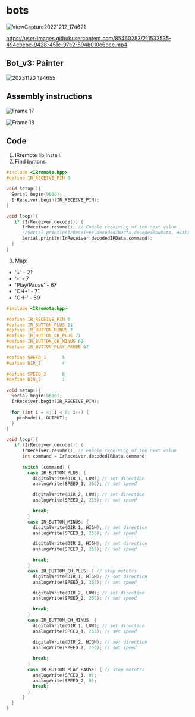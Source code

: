 # bots

![ViewCapture20221212_174621](https://user-images.githubusercontent.com/85460283/207095124-75e84009-1d53-4f64-8809-7fc181cd9829.jpg)


https://user-images.githubusercontent.com/85460283/211533535-494cbebc-9428-451c-97e2-594b010e6bee.mp4


## Bot_v3: Painter 

![20231120_194655](https://github.com/m112521/bots/assets/85460283/618bc435-7c0e-4bab-8598-3278408f607e)


## Assembly instructions

![Frame 17](https://github.com/m112521/bots/assets/85460283/13260ce5-ef3d-45a2-9be6-15b908426989)

![Frame 18](https://github.com/m112521/bots/assets/85460283/a00f8f69-ab40-48a2-9c14-609eccd7cc07)


## Code

1. IRremote lib install.
2. Find buttons 
``` c++
#include <IRremote.hpp>
#define IR_RECEIVE_PIN 0

void setup(){
  Serial.begin(9600);
  IrReceiver.begin(IR_RECEIVE_PIN);
}

void loop(){
   if (IrReceiver.decode()) {
      IrReceiver.resume(); // Enable receiving of the next value
      //Serial.println(IrReceiver.decodedIRData.decodedRawData, HEX);
      Serial.println(IrReceiver.decodedIRData.command);
  }
}

```

3. Map:
- '+' - 21
- '-' - 7
- 'Play/Pause' - 67
- 'CH+' - 71
- 'CH-' - 69

``` c++
#include <IRremote.hpp>

#define IR_RECEIVE_PIN 0
#define IR_BUTTON_PLUS 21
#define IR_BUTTON_MINUS 7
#define IR_BUTTON_CH_PLUS 71
#define IR_BUTTON_CH_MINUS 69
#define IR_BUTTON_PLAY_PAUSE 67

#define SPEED_1      5 
#define DIR_1        4
 
#define SPEED_2      6
#define DIR_2        7

void setup(){
  Serial.begin(9600);
  IrReceiver.begin(IR_RECEIVE_PIN);

  for (int i = 4; i < 8; i++) {     
    pinMode(i, OUTPUT);
  }
}

void loop(){
   if (IrReceiver.decode()) {
      IrReceiver.resume(); // Enable receiving of the next value
      int command = IrReceiver.decodedIRData.command;
      
      switch (command) {
        case IR_BUTTON_PLUS: {
          digitalWrite(DIR_1, LOW); // set direction
          analogWrite(SPEED_1, 255); // set speed

          digitalWrite(DIR_2, LOW); // set direction
          analogWrite(SPEED_2, 255); // set speed

          break;
        }
        case IR_BUTTON_MINUS: {
          digitalWrite(DIR_1, HIGH); // set direction
          analogWrite(SPEED_1, 255); // set speed

          digitalWrite(DIR_2, HIGH); // set direction
          analogWrite(SPEED_2, 255); // set speed

          break;
        }
        case IR_BUTTON_CH_PLUS: { // stop mototrs
          digitalWrite(DIR_1, HIGH); // set direction
          analogWrite(SPEED_1, 255); // set speed

          digitalWrite(DIR_2, LOW); // set direction
          analogWrite(SPEED_2, 255); // set speed

          break;
        }
        case IR_BUTTON_CH_MINUS: { 
          digitalWrite(DIR_1, LOW); // set direction
          analogWrite(SPEED_1, 255); // set speed

          digitalWrite(DIR_2, HIGH); // set direction
          analogWrite(SPEED_2, 255); // set speed
          
          break;
        }
        case IR_BUTTON_PLAY_PAUSE: { // stop mototrs
          analogWrite(SPEED_1, 0); 
          analogWrite(SPEED_2, 0);  
          break;
        }
      }
  }
}
```
